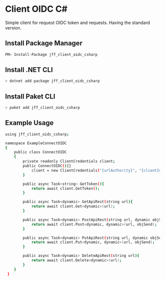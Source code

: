 # Client OIDC C#
Simple client for request OIDC token and requests. Having the standard version.

## Install Package Manager

```bash
PM> Install-Package jff_client_oidc_csharp
```

## Install .NET CLI

```bash
> dotnet add package jff_client_oidc_csharp
```

## Install Paket CLI

```bash
> paket add jff_client_oidc_csharp
```

## Example Usage

```bash
using jff_client_oidc_csharp;

namespace ExampleConnectOIDC
{
    public class ConnectOIDC
    {
        private readonly ClientCredentials client;
        public ConnectOIDC(){}
            client = new ClientCredentials("{urlAuthority}", "{clientId}", "{clientSecret}", new string[] { "openid" });
        }

        public async Task<string> GetToken(){
            return await client.GetToken();
        }

        public async Task<dynamic> GetApiRest(string url){
            return await client.Get<dynamic>(url);
        }

        public async Task<dynamic> PostApiRest(string url, dynamic objSend){
            return await client.Post<dynamic, dynamic>(url, objSend);
        }

        public async Task<dynamic> PutApiRest(string url, dynamic objSend){
            return await client.Put<dynamic, dynamic>(url, objSend);
        }

        public async Task<dynamic> DeleteApiRest(string url){
            return await client.Delete<dynamic>(url);
        }
    }
 }
```
